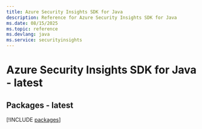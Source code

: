 ```yaml
---
title: Azure Security Insights SDK for Java
description: Reference for Azure Security Insights SDK for Java
ms.date: 08/15/2025
ms.topic: reference
ms.devlang: java
ms.service: securityinsights
---
```

# Azure Security Insights SDK for Java - latest
## Packages - latest
[!INCLUDE [packages](security-insights-index.md)]